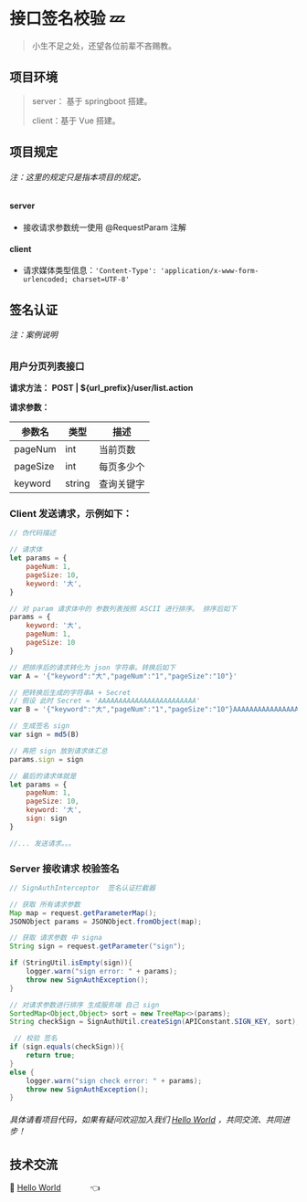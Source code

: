 # 接口签名校验  :zzz:

> 小生不足之处，还望各位前辈不吝赐教。<br>

## 项目环境

> server： 基于 springboot 搭建。
>
> client：基于 Vue 搭建。



## 项目规定

###### 注：这里的规定只是指本项目的规定。

#### server

* 接收请求参数统一使用 @RequestParam 注解

#### client

* 请求媒体类型信息：```'Content-Type': 'application/x-www-form-urlencoded; charset=UTF-8'```



## 签名认证

###### 注：案例说明

### 用户分页列表接口

**请求方法：** **POST | ${url_prefix}/user/list.action**

**请求参数：**

| 参数名   | 类型   | 描述       |
| -------- | ------ | ---------- |
| pageNum  | int    | 当前页数   |
| pageSize | int    | 每页多少个 |
| keyword  | string | 查询关键字 |

### **Client  发送请求**，**示例如下：**

```javascript
// 伪代码描述

// 请求体
let params = {
	pageNum: 1,
	pageSize: 10,
	keyword: '大',
}

// 对 param 请求体中的 参数列表按照 ASCII 进行排序。 排序后如下
params = {
    keyword: '大',
    pageNum: 1,
    pageSize: 10
}

// 把排序后的请求转化为 json 字符串。转换后如下
var A = '{"keyword":"大","pageNum":"1","pageSize":"10"}'

// 把转换后生成的字符串A + Secret 
// 假设 此时 Secret = 'AAAAAAAAAAAAAAAAAAAAAAAA'
var B = '{"keyword":"大","pageNum":"1","pageSize":"10"}AAAAAAAAAAAAAAAAAAAAAAAA'

// 生成签名 sign
var sign = md5(B)

// 再把 sign 放到请求体汇总
params.sign = sign

// 最后的请求体就是
let params = {
	pageNum: 1,
	pageSize: 10,
	keyword: '大',
    sign: sign
}

//... 发送请求。。。
```



### Server 接收请求 校验签名

```java
// SignAuthInterceptor  签名认证拦截器

// 获取 所有请求参数
Map map = request.getParameterMap();
JSONObject params = JSONObject.fromObject(map);

// 获取 请求参数 中 signa
String sign = request.getParameter("sign");

if (StringUtil.isEmpty(sign)){
	logger.warn("sign error: " + params);
	throw new SignAuthException();
}

// 对请求参数进行排序 生成服务端 自己 sign
SortedMap<Object,Object> sort = new TreeMap<>(params);
String checkSign = SignAuthUtil.createSign(APIConstant.SIGN_KEY, sort);

 // 校验 签名
if (sign.equals(checkSign)){
	return true;
}
else {
	logger.warn("sign check error: " + params);
	throw new SignAuthException();
}

```



###### 具体请看项目代码，如果有疑问欢迎加入我们 <a target="_blank" href="//shang.qq.com/wpa/qunwpa?idkey=dcdd3d66762ab211689194912f87f082e1416c4a95313d48caf179871150fdd8">Hello World</a> ，共同交流、共同进步！



## 技术交流

:feet: <a target="_blank" href="//shang.qq.com/wpa/qunwpa?idkey=dcdd3d66762ab211689194912f87f082e1416c4a95313d48caf179871150fdd8">Hello World</a> &nbsp;&nbsp;&nbsp; &nbsp;&nbsp;&nbsp;  &nbsp;&nbsp;&nbsp;   :point_left:



